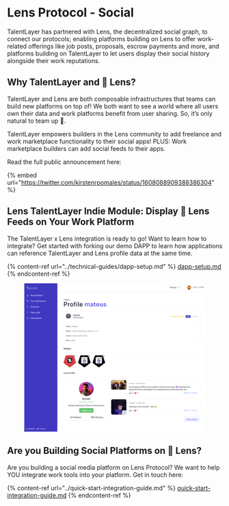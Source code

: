# Lens Protocol - Social

TalentLayer has partnered with Lens, the decentralized social graph, to connect our protocols; enabling platforms building on Lens to offer work-related offerings like job posts, proposals, escrow payments and more, and platforms building on TalentLayer to let users display their social history alongside their work reputations.&#x20;

## Why TalentLayer and 🌱 Lens?

TalentLayer and Lens are both composable infrastructures that teams can build new platforms on top of! We both want to see a world where all users own their data and work platforms benefit from user sharing. So, it’s only natural to team up 🤝.

TalentLayer empowers builders in the Lens community to add freelance and work marketplace functionality to their social apps! PLUS: Work marketplace builders can add social feeds to their apps.

Read the full public announcement here:&#x20;

{% embed url="https://twitter.com/kirstenrpomales/status/1608088909388386304" %}

## Lens TalentLayer Indie Module: Display 🌱 Lens Feeds on Your Work Platform

The TalentLayer x Lens integration is ready to go! Want to learn how to integrate? Get started with forking our demo DAPP to learn how applications can reference TalentLayer and Lens profile data at the same time.

{% content-ref url="../technical-guides/dapp-setup.md" %}
[dapp-setup.md](../technical-guides/dapp-setup.md)
{% endcontent-ref %}

<figure><img src="../.gitbook/assets/Screen Shot 2023-03-25 at 12.14.22 PM.png" alt=""><figcaption></figcaption></figure>

## Are you Building Social Platforms on 🌱 Lens?

Are you building a social media platform on Lens Protocol? We want to help YOU integrate work tools into your platform. Get in touch here:&#x20;

{% content-ref url="../quick-start-integration-guide.md" %}
[quick-start-integration-guide.md](../quick-start-integration-guide.md)
{% endcontent-ref %}
